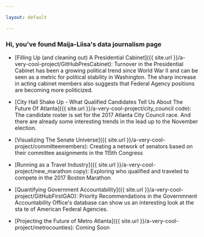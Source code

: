 ```yaml
---

layout: default

---
```



<h3 style="color:'DF5959;"> Hi, you've found Maija-Liisa's data journalism page </h3>


*  [Filling Up (and cleaning out) A Presidential Cabinet]({{ site.url }}/a-very-cool-project/GitHubPresCabinet):  Turnover in the Presidential Cabinet has been a growing political trend since World War II and can be seen as a metric for political stability in Washington. The sharp increase in acting cabinet members also suggests that Federal Agency positions are becoming more politicized.

* [City Hall Shake Up - What Qualified Candidates Tell Us About The Future Of Atlanta]({{ site.url }}/a-very-cool-project/city_council code): The candidate roster is set for the 2017 Atlanta City Council race. And there are already some interesting trends in the lead up to the November election.
 
* [Visualizing The Senate Universe]({{ site.url }}/a-very-cool-project/committeemembers): Creating a network of senators based on their committee assignments in the 115th Congress

* [Running as a Travel Industry]({{ site.url }}/a-very-cool-project/new_marathon copy): Exploring who qualified and traveled to compete in the 2017 Boston Marathon 

* [Quantifying Government Accountability]({{ site.url }}/a-very-cool-project/GitHubFirstGAO): Priority Recommendations in the Governmnent Accountability Office's database can show us an interesting look at the sta te of American Federal Agencies.

* [Projecting the Future of Metro Atlanta]({{ site.url }}/a-very-cool-project/metrocounties): Coming Soon